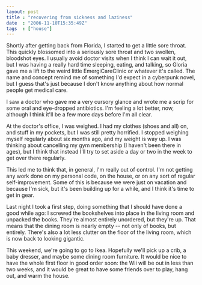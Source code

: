 ```yaml
---
layout: post
title : "recovering from sickness and laziness"
date  : "2006-11-10T15:35:49Z"
tags  : ["house"]
---
```

Shortly after getting back from Florida, I started to get a little sore throat. This quickly blossomed into a seriously sore throat and two swollen, bloodshot eyes.  I usually avoid doctor visits when I think I can wait it out, but I was having a really hard time sleeping, eating, and talking, so Gloria gave me a lift to the weird little EmergiCareClinic or whatever it's called.  The name and concept remind me of something I'd expect in a cyberpunk novel, but I guess that's just because I don't know anything about how normal people get medical care.

I saw a doctor who gave me a very cursory glance and wrote me a scrip for some oral and eye-dropped antibiotics.  I'm feeling a lot better, now, although I think it'll be a few more days before I'm all clear.

At the doctor's office, I was weighed.  I had my clothes (shoes and all) on, and stuff in my pockets, but I was still pretty horrified.  I stopped weighing myself regularly about six months ago, and my weight is way up.  I was thinking about cancelling my gym membership (I haven't been there in ages), but I think that instead I'll try to set aside a day or two in the week to get over there regularly.

This led me to think that, in general, I'm really out of control.  I'm not getting any work done on my personal code, on the house, or on any sort of regular self-improvement.  Some of this is because we were just on vacation and because I'm sick, but it's been building up for a while, and I think it's time to get in gear.

Last night I took a first step, doing something that I should have done a good while ago: I screwed the bookshelves into place in the living room and unpacked the books.  They're almost entirely unordered, but they're up.  That means that the dining room is nearly empty -- not only of books, but entirely.  There's also a lot less clutter on the floor of the living room, which is now back to looking gigantic.

This weekend, we're going to go to Ikea.  Hopefully we'll pick up a crib, a baby dresser, and maybe some dining room furniture.  It would be nice to have the whole first floor in good order soon: the Wii will be out in less than two weeks, and it would be great to have some friends over to play, hang out, and warm the house. 
